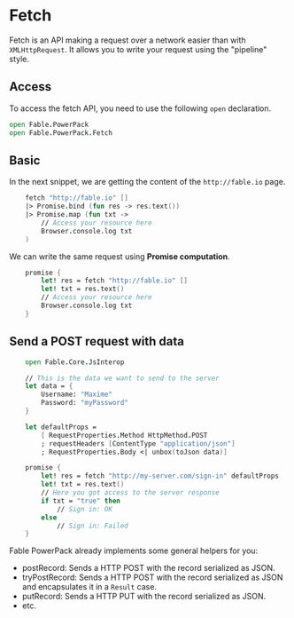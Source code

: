 # Fetch

Fetch is an API making a request over a network easier than with `XMLHttpRequest`. It allows you to write your request using the "pipeline" style.

## Access

To access the fetch API, you need to use the following `open` declaration.

```fs
open Fable.PowerPack
open Fable.PowerPack.Fetch
```

## Basic

In the next snippet, we are getting the content of the `http://fable.io` page.

```fs
    fetch "http://fable.io" []
    |> Promise.bind (fun res -> res.text())
    |> Promise.map (fun txt ->
        // Access your resource here
        Browser.console.log txt
    )
```

We can write the same request using **Promise computation**.

```fs
    promise {
        let! res = fetch "http://fable.io" []
        let! txt = res.text()
        // Access your resource here
        Browser.console.log txt
    }
```

## Send a POST request with data

```fs
    open Fable.Core.JsInterop

    // This is the data we want to send to the server
    let data = {
        Username: "Maxime"
        Password: "myPassword"
    }

    let defaultProps =
        [ RequestProperties.Method HttpMethod.POST
        ; requestHeaders [ContentType "application/json"]
        ; RequestProperties.Body <| unbox(toJson data)]

    promise {
        let! res = fetch "http://my-server.com/sign-in" defaultProps
        let! txt = res.text()
        // Here you got access to the server response
        if txt = "true" then
            // Sign in: OK
        else
            // Sign in: Failed
    }
```

Fable PowerPack already implements some general helpers for you:

- postRecord: Sends a HTTP POST with the record serialized as JSON.
- tryPostRecord: Sends a HTTP POST with the record serialized as JSON and encapsulates it in a `Result` case.
- putRecord: Sends a HTTP PUT with the record serialized as JSON.
- etc.
